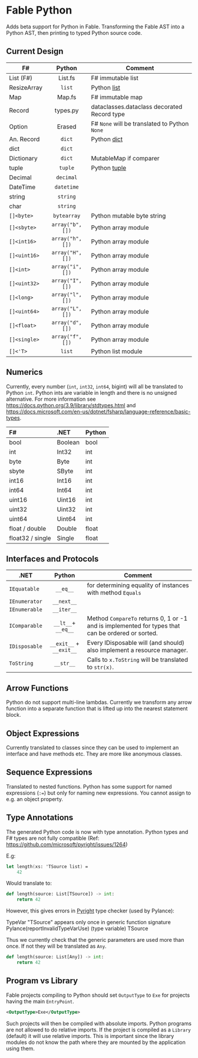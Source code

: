 # Fable Python

Adds beta  support for Python in Fable. Transforming the Fable AST into a Python AST, then printing to typed
Python source code.

## Current Design

| F#           |      Python      | Comment                                                                           |
|--------------|:----------------:|-----------------------------------------------------------------------------------|
| List (F#)    |     List.fs      | F# immutable list                                                                 |
| ResizeArray  |      `list`      | Python [list](https://docs.python.org/3/library/stdtypes.html#typesseq-list)      |
| Map          |      Map.fs      | F# immutable map                                                                  |
| Record       |     types.py     | dataclasses.dataclass decorated Record type                                       |
| Option       |      Erased      | F# `None` will be translated to Python `None`                                     |
| An. Record   |      `dict`      | Python [dict](https://docs.python.org/3/library/stdtypes.html#mapping-types-dict) |
| dict         |      `dict`      |                                                                                   |
| Dictionary   |      `dict`      | MutableMap if comparer                                                            |
| tuple        |     `tuple`      | Python [tuple](https://docs.python.org/3/library/stdtypes.html#tuples)            |
| Decimal      |    `decimal`     |                                                                                   |
| DateTime     |    `datetime`    |                                                                                   |
| string       |     `string`     |                                                                                   |
| char         |     `string`     |                                                                                   |
| `[]<byte>`   |   `bytearray`    | Python mutable byte string                                                        |
| `[]<sbyte>`  | `array("b", [])` | Python array module                                                               |
| `[]<int16>`  | `array("h", [])` | Python array module                                                               |
| `[]<uint16>` | `array("H", [])` | Python array module                                                               |
| `[]<int>`    | `array("i", [])` | Python array module                                                               |
| `[]<uint32>` | `array("I", [])` | Python array module                                                               |
| `[]<long>`   | `array("l", [])` | Python array module                                                               |
| `[]<uint64>` | `array("L", [])` | Python array module                                                               |
| `[]<float>`  | `array("d", [])` | Python array module                                                               |
| `[]<single>` | `array("f", [])` | Python array module                                                               |
| `[]<'T>`     |      `list`      | Python list module                                                                |

## Numerics

Currently, every number (`int`, `int32`, `int64`, bigint) will all be translated to Python `int`. Python ints are variable in
length and there is no unsigned alternative. For more information see https://docs.python.org/3.9/library/stdtypes.html
and https://docs.microsoft.com/en-us/dotnet/fsharp/language-reference/basic-types.

| F#               | .NET    | Python |
|:-----------------|:--------|--------|
| bool             | Boolean | bool   |
| int              | Int32   | int    |
| byte             | Byte    | int    |
| sbyte            | SByte   | int    |
| int16            | Int16   | int    |
| int64            | Int64   | int    |
| uint16           | Uint16  | int    |
| uint32           | Uint32  | int    |
| uint64           | Uint64  | int    |
| float / double   | Double  | float  |
| float32 / single | Single  | float  |

## Interfaces and Protocols

| .NET          |         Python          | Comment                                                                                           |
|---------------|:-----------------------:|---------------------------------------------------------------------------------------------------|
| `IEquatable`  |        `__eq__`         | for determining equality of instances with method `Equals`                                        |
| `IEnumerator` |       `__next__`        |                                                                                                   |
| `IEnumerable` |       `__iter__`        |                                                                                                   |
| `IComparable` |   `__lt__`+ `__eq__`    | Method `CompareTo` returns 0, 1 or -1 and is implemented for types that can be ordered or sorted. |
| `IDisposable` | `__exit__` + `__exit__` | Every IDisposable will (and should) also implement a resource manager.                            |
| `ToString`    |        `__str__`        | Calls to `x.ToString` will be translated to `str(x)`.                                             |

## Arrow Functions

Python do not support multi-line lambdas. Currently we transform any arrow function into a separate function that is
lifted up into the nearest statement block.

## Object Expressions

Currently translated to classes since they can be used to implement an interface and have methods etc. They are more
like anonymous classes.

## Sequence Expressions

Translated to nested functions. Python has some support for named expressions (`:=`) but only for naming new
expressions. You cannot assign to e.g. an object property.

## Type Annotations

The generated Python code is now with type annotation. Python types and F# types are not fully compatible (Ref:
https://github.com/microsoft/pyright/issues/1264)

E.g:

```fs
let length(xs: 'TSource list) =
    42
```

Would translate to:

```py
def length(source: List[TSource]) -> int:
    return 42
```

However, this gives errors in [Pyright](https://github.com/microsoft/pyright) type checker (used by Pylance):

TypeVar "TSource" appears only once in generic function signature Pylance(reportInvalidTypeVarUse)
(type variable) TSource

Thus we currently check that the generic parameters are used more than once. If not they will be translated as `Any`.

```py
def length(source: List[Any]) -> int:
    return 42
```

## Program vs Library

Fable projects compiling to Python should set `OutputType` to `Exe` for projects having the main `EntryPoint`.

```xml
<OutputType>Exe</OutputType>
```

Such projects will then be compiled with absolute imports. Python programs are not allowed to do relative imports. If
the project is compiled as a `Library` (default) it will use relative imports. This is important since the library
modules do not know the path where they are mounted by the application using them.

